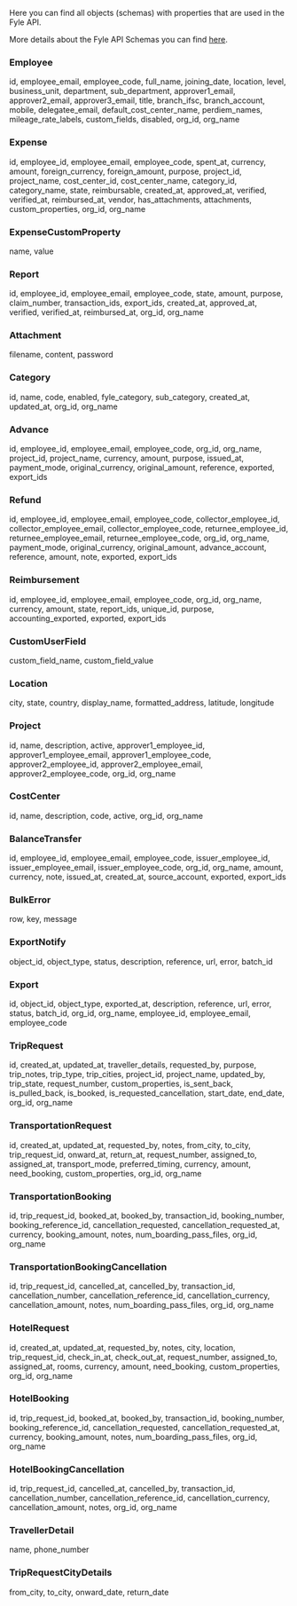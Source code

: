 Here you can find all objects (schemas) with properties that are used in the Fyle API.

More details about the Fyle API Schemas you can find [here](https://app.swaggerhub.com/apis-docs/F588/Fyle_TPA/0.1).

### Employee

id, employee_email, employee_code, full_name, joining_date, location, level, business_unit, department, sub_department, approver1_email, approver2_email, approver3_email, title, branch_ifsc, branch_account, mobile, delegatee_email, default_cost_center_name, perdiem_names, mileage_rate_labels, custom_fields, disabled, org_id, org_name

### Expense

id, employee_id, employee_email, employee_code, spent_at, currency, amount, foreign_currency, foreign_amount, purpose, project_id, project_name, cost_center_id, cost_center_name, category_id, category_name, state, reimbursable, created_at, approved_at, verified, verified_at, reimbursed_at, vendor, has_attachments, attachments, custom_properties, org_id, org_name

### ExpenseCustomProperty

name, value

### Report

id, employee_id, employee_email, employee_code, state, amount, purpose, claim_number, transaction_ids, export_ids, created_at, approved_at, verified, verified_at, reimbursed_at, org_id, org_name

### Attachment

filename, content, password

### Category

id, name, code, enabled, fyle_category, sub_category, created_at, updated_at, org_id, org_name

### Advance

id, employee_id, employee_email, employee_code, org_id, org_name, project_id, project_name, currency, amount, purpose, issued_at, payment_mode, original_currency, original_amount, reference, exported, export_ids

### Refund

id, employee_id, employee_email, employee_code, collector_employee_id, collector_employee_email, collector_employee_code, returnee_employee_id, returnee_employee_email, returnee_employee_code, org_id, org_name, payment_mode, original_currency, original_amount, advance_account, reference, amount, note, exported, export_ids

### Reimbursement

id, employee_id, employee_email, employee_code, org_id, org_name, currency, amount, state, report_ids, unique_id, purpose, accounting_exported, exported, export_ids

### CustomUserField

custom_field_name, custom_field_value

### Location

city, state, country, display_name, formatted_address, latitude, longitude

### Project

id, name, description, active, approver1_employee_id, approver1_employee_email, approver1_employee_code, approver2_employee_id, approver2_employee_email, approver2_employee_code, org_id, org_name

### CostCenter

id, name, description, code, active, org_id, org_name

### BalanceTransfer

id, employee_id, employee_email, employee_code, issuer_employee_id, issuer_employee_email, issuer_employee_code, org_id, org_name, amount, currency, note, issued_at, created_at, source_account, exported, export_ids

### BulkError

row, key, message

### ExportNotify

object_id, object_type, status, description, reference, url, error, batch_id

### Export

id, object_id, object_type, exported_at, description, reference, url, error, status, batch_id, org_id, org_name, employee_id, employee_email, employee_code

### TripRequest

id, created_at, updated_at, traveller_details, requested_by, purpose, trip_notes, trip_type, trip_cities, project_id, project_name, updated_by, trip_state, request_number, custom_properties, is_sent_back, is_pulled_back, is_booked, is_requested_cancellation, start_date, end_date, org_id, org_name

### TransportationRequest

id, created_at, updated_at, requested_by, notes, from_city, to_city, trip_request_id, onward_at, return_at, request_number, assigned_to, assigned_at, transport_mode, preferred_timing, currency, amount, need_booking, custom_properties, org_id, org_name

### TransportationBooking

id, trip_request_id, booked_at, booked_by, transaction_id, booking_number, booking_reference_id, cancellation_requested, cancellation_requested_at, currency, booking_amount, notes, num_boarding_pass_files, org_id, org_name

### TransportationBookingCancellation

id, trip_request_id, cancelled_at, cancelled_by, transaction_id, cancellation_number, cancellation_reference_id, cancellation_currency, cancellation_amount, notes, num_boarding_pass_files, org_id, org_name

### HotelRequest

id, created_at, updated_at, requested_by, notes, city, location, trip_request_id, check_in_at, check_out_at, request_number, assigned_to, assigned_at, rooms, currency, amount, need_booking, custom_properties, org_id, org_name

### HotelBooking

id, trip_request_id, booked_at, booked_by, transaction_id, booking_number, booking_reference_id, cancellation_requested, cancellation_requested_at, currency, booking_amount, notes, num_boarding_pass_files, org_id, org_name

### HotelBookingCancellation

id, trip_request_id, cancelled_at, cancelled_by, transaction_id, cancellation_number, cancellation_reference_id, cancellation_currency, cancellation_amount, notes, org_id, org_name

### TravellerDetail

name, phone_number

### TripRequestCityDetails

from_city, to_city, onward_date, return_date
